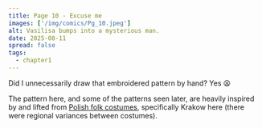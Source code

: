 ```yaml
---
title: Page 10 - Excuse me
images: ['/img/comics/Pg_10.jpeg']
alt: Vasilisa bumps into a mysterious man.
date: 2025-08-11
spread: false
tags:
  - chapter1
---
```

Did I unnecessarily draw that embroidered pattern by hand? Yes 😫

The pattern here, and some of the patterns seen later, are heavily inspired by and lifted from [Polish folk costumes](https://folkcostume.blogspot.com/2013/05/costume-of-western-krakow-region.html), specifically Krakow here (there were regional variances between costumes).